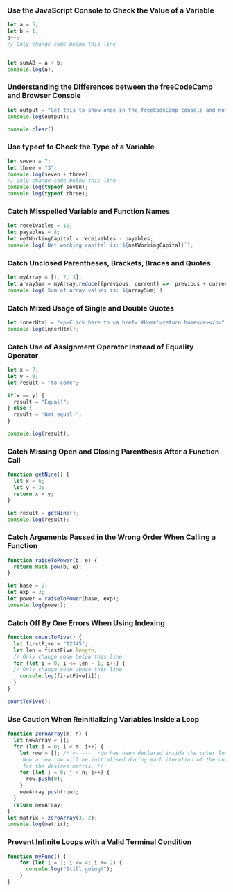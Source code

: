 ### Use the JavaScript Console to Check the Value of a Variable
```js
let a = 5;
let b = 1;
a++;
// Only change code below this line


let sumAB = a + b;
console.log(a);
```

### Understanding the Differences between the freeCodeCamp and Browser Console
```js
let output = "Get this to show once in the freeCodeCamp console and not at all in the browser console";
console.log(output);

console.clear()
```

### Use typeof to Check the Type of a Variable
```js
let seven = 7;
let three = "3";
console.log(seven + three);
// Only change code below this line
console.log(typeof seven);
console.log(typeof three);
```

### Catch Misspelled Variable and Function Names
```js
let receivables = 10;
let payables = 8;
let netWorkingCapital = receivables - payables;
console.log(`Net working capital is: ${netWorkingCapital}`);
```

### Catch Unclosed Parentheses, Brackets, Braces and Quotes
```js
let myArray = [1, 2, 3];
let arraySum = myArray.reduce((previous, current) =>  previous + current);
console.log(`Sum of array values is: ${arraySum}`);
```

### Catch Mixed Usage of Single and Double Quotes
```js
let innerHtml = "<p>Click here to <a href='#Home'>return home</a></p>";
console.log(innerHtml);
```

### Catch Use of Assignment Operator Instead of Equality Operator
```js
let x = 7;
let y = 9;
let result = "to come";

if(x == y) {
  result = "Equal!";
} else {
  result = "Not equal!";
}

console.log(result);
```

### Catch Missing Open and Closing Parenthesis After a Function Call
```js
function getNine() {
  let x = 6;
  let y = 3;
  return x + y;
}

let result = getNine();
console.log(result);
```

### Catch Arguments Passed in the Wrong Order When Calling a Function
```js
function raiseToPower(b, e) {
  return Math.pow(b, e);
}

let base = 2;
let exp = 3;
let power = raiseToPower(base, exp);
console.log(power);
```

### Catch Off By One Errors When Using Indexing
```js
function countToFive() {
  let firstFive = "12345";
  let len = firstFive.length;
  // Only change code below this line
  for (let i = 0; i <= len - 1; i++) {
  // Only change code above this line
    console.log(firstFive[i]);
  }
}

countToFive(); 
```

### Use Caution When Reinitializing Variables Inside a Loop
```js
function zeroArray(m, n) {
  let newArray = [];
  for (let i = 0; i < m; i++) {
    let row = []; /* <-----  row has been declared inside the outer loop. 
     Now a new row will be initialised during each iteration of the outer loop allowing 
     for the desired matrix. */
    for (let j = 0; j < n; j++) {
      row.push(0);
    }
    newArray.push(row);
  }
  return newArray;
}
let matrix = zeroArray(3, 2);
console.log(matrix);
```

### Prevent Infinite Loops with a Valid Terminal Condition
```js
function myFunc() {
    for (let i = 1; i <= 4; i += 2) {
      console.log("Still going!");
    }
}
```